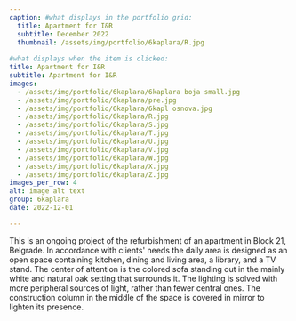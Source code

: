 ```yaml
---
caption: #what displays in the portfolio grid:
  title: Apartment for I&R
  subtitle: December 2022
  thumbnail: /assets/img/portfolio/6kaplara/R.jpg
  
#what displays when the item is clicked:
title: Apartment for I&R
subtitle: Apartment for I&R
images: 
  - /assets/img/portfolio/6kaplara/6kaplara boja small.jpg
  - /assets/img/portfolio/6kaplara/pre.jpg
  - /assets/img/portfolio/6kaplara/6kapl osnova.jpg
  - /assets/img/portfolio/6kaplara/R.jpg
  - /assets/img/portfolio/6kaplara/S.jpg
  - /assets/img/portfolio/6kaplara/T.jpg
  - /assets/img/portfolio/6kaplara/U.jpg
  - /assets/img/portfolio/6kaplara/V.jpg
  - /assets/img/portfolio/6kaplara/W.jpg
  - /assets/img/portfolio/6kaplara/X.jpg
  - /assets/img/portfolio/6kaplara/Z.jpg
images_per_row: 4
alt: image alt text
group: 6kaplara
date: 2022-12-01

---
```

This is an ongoing project of the refurbishment of an apartment in Block 21, Belgrade. In accordance with clients' needs the daily area is designed as an open space containing kitchen, dining and living area, a library, and a TV stand. The center of attention is the colored sofa standing out in the mainly white and natural oak setting that surrounds it. The lighting is solved with more peripheral sources of light, rather than fewer central ones. The construction column in the middle of the space is covered in mirror to lighten its presence.

